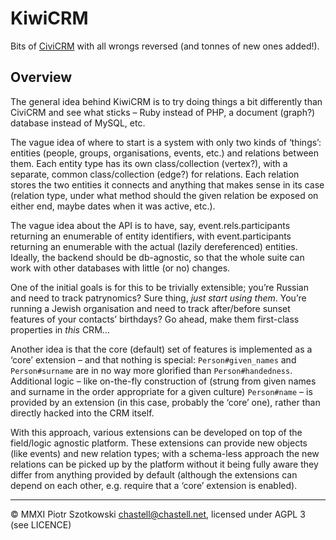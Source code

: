 KiwiCRM
=======

Bits of [CiviCRM](http://civicrm.org/) with all wrongs reversed (and tonnes of new ones added!).



Overview
--------

The general idea behind KiwiCRM is to try doing things a bit differently than CiviCRM and see what sticks – Ruby instead of PHP, a document (graph?) database instead of MySQL, etc.

The vague idea of where to start is a system with only two kinds of ‘things’: entities (people, groups, organisations, events, etc.) and relations between them. Each entity type has its own class/collection (vertex?), with a separate, common class/collection (edge?) for relations. Each relation stores the two entities it connects and anything that makes sense in its case (relation type, under what method should the given relation be exposed on either end, maybe dates when it was active, etc.).

The vague idea about the API is to have, say, event.rels.participants returning an enumerable of entity identifiers, with event.participants returning an enumerable with the actual (lazily dereferenced) entities. Ideally, the backend should be db-agnostic, so that the whole suite can work with other databases with little (or no) changes.

One of the initial goals is for this to be trivially extensible; you’re Russian and need to track patrynomics? Sure thing, _just start using them_. You’re running a Jewish organisation and need to track after/before sunset features of your contacts’ birthdays? Go ahead, make them first-class properties in _this_ CRM…

Another idea is that the core (default) set of features is implemented as a ‘core’ extension – and that nothing is special: `Person#given_names` and `Person#surname` are in no way more glorified than `Person#handedness`. Additional logic – like on-the-fly construction of (strung from given names and surname in the order appropriate for a given culture) `Person#name` – is provided by an extension (in this case, probably the ‘core’ one), rather than directly hacked into the CRM itself.

With this approach, various extensions can be developed on top of the field/logic agnostic platform. These extensions can provide new objects (like events) and new relation types; with a schema-less approach the new relations can be picked up by the platform without it being fully aware they differ from anything provided by default (although the extensions can depend on each other, e.g. require that a ‘core’ extension is enabled).



---

© MMXI Piotr Szotkowski <chastell@chastell.net>, licensed under AGPL 3 (see LICENCE)
